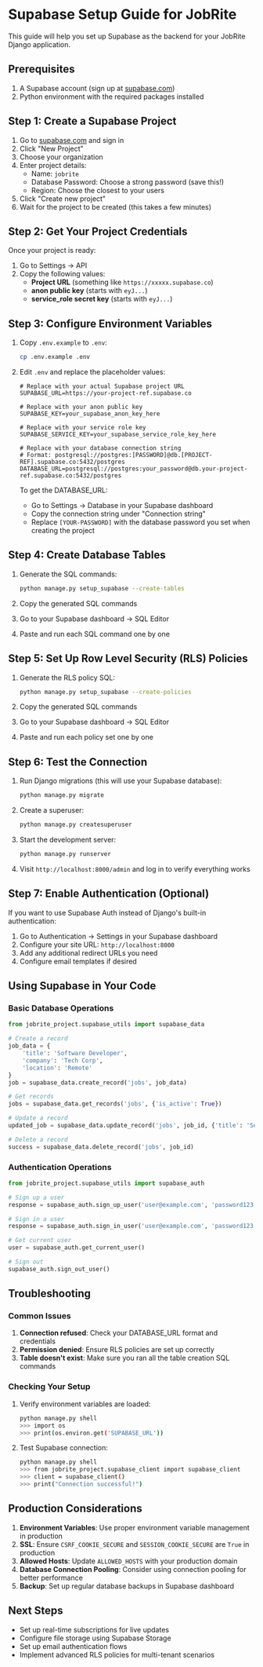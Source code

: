 # Supabase Setup Guide for JobRite

This guide will help you set up Supabase as the backend for your JobRite Django application.

## Prerequisites

1. A Supabase account (sign up at [supabase.com](https://supabase.com))
2. Python environment with the required packages installed

## Step 1: Create a Supabase Project

1. Go to [supabase.com](https://supabase.com) and sign in
2. Click "New Project"
3. Choose your organization
4. Enter project details:
   - Name: `jobrite`
   - Database Password: Choose a strong password (save this!)
   - Region: Choose the closest to your users
5. Click "Create new project"
6. Wait for the project to be created (this takes a few minutes)

## Step 2: Get Your Project Credentials

Once your project is ready:

1. Go to Settings → API
2. Copy the following values:
   - **Project URL** (something like `https://xxxxx.supabase.co`)
   - **anon public key** (starts with `eyJ...`)
   - **service_role secret key** (starts with `eyJ...`)

## Step 3: Configure Environment Variables

1. Copy `.env.example` to `.env`:
   ```bash
   cp .env.example .env
   ```

2. Edit `.env` and replace the placeholder values:
   ```env
   # Replace with your actual Supabase project URL
   SUPABASE_URL=https://your-project-ref.supabase.co
   
   # Replace with your anon public key
   SUPABASE_KEY=your_supabase_anon_key_here
   
   # Replace with your service role key
   SUPABASE_SERVICE_KEY=your_supabase_service_role_key_here
   
   # Replace with your database connection string
   # Format: postgresql://postgres:[PASSWORD]@db.[PROJECT-REF].supabase.co:5432/postgres
   DATABASE_URL=postgresql://postgres:your_password@db.your-project-ref.supabase.co:5432/postgres
   ```

   To get the DATABASE_URL:
   - Go to Settings → Database in your Supabase dashboard
   - Copy the connection string under "Connection string"
   - Replace `[YOUR-PASSWORD]` with the database password you set when creating the project

## Step 4: Create Database Tables

1. Generate the SQL commands:
   ```bash
   python manage.py setup_supabase --create-tables
   ```

2. Copy the generated SQL commands
3. Go to your Supabase dashboard → SQL Editor
4. Paste and run each SQL command one by one

## Step 5: Set Up Row Level Security (RLS) Policies

1. Generate the RLS policy SQL:
   ```bash
   python manage.py setup_supabase --create-policies
   ```

2. Copy the generated SQL commands
3. Go to your Supabase dashboard → SQL Editor
4. Paste and run each policy set one by one

## Step 6: Test the Connection

1. Run Django migrations (this will use your Supabase database):
   ```bash
   python manage.py migrate
   ```

2. Create a superuser:
   ```bash
   python manage.py createsuperuser
   ```

3. Start the development server:
   ```bash
   python manage.py runserver
   ```

4. Visit `http://localhost:8000/admin` and log in to verify everything works

## Step 7: Enable Authentication (Optional)

If you want to use Supabase Auth instead of Django's built-in authentication:

1. Go to Authentication → Settings in your Supabase dashboard
2. Configure your site URL: `http://localhost:8000`
3. Add any additional redirect URLs you need
4. Configure email templates if desired

## Using Supabase in Your Code

### Basic Database Operations

```python
from jobrite_project.supabase_utils import supabase_data

# Create a record
job_data = {
    'title': 'Software Developer',
    'company': 'Tech Corp',
    'location': 'Remote'
}
job = supabase_data.create_record('jobs', job_data)

# Get records
jobs = supabase_data.get_records('jobs', {'is_active': True})

# Update a record
updated_job = supabase_data.update_record('jobs', job_id, {'title': 'Senior Software Developer'})

# Delete a record
success = supabase_data.delete_record('jobs', job_id)
```

### Authentication Operations

```python
from jobrite_project.supabase_utils import supabase_auth

# Sign up a user
response = supabase_auth.sign_up_user('user@example.com', 'password123')

# Sign in a user
response = supabase_auth.sign_in_user('user@example.com', 'password123')

# Get current user
user = supabase_auth.get_current_user()

# Sign out
supabase_auth.sign_out_user()
```

## Troubleshooting

### Common Issues

1. **Connection refused**: Check your DATABASE_URL format and credentials
2. **Permission denied**: Ensure RLS policies are set up correctly
3. **Table doesn't exist**: Make sure you ran all the table creation SQL commands

### Checking Your Setup

1. Verify environment variables are loaded:
   ```bash
   python manage.py shell
   >>> import os
   >>> print(os.environ.get('SUPABASE_URL'))
   ```

2. Test Supabase connection:
   ```bash
   python manage.py shell
   >>> from jobrite_project.supabase_client import supabase_client
   >>> client = supabase_client()
   >>> print("Connection successful!")
   ```

## Production Considerations

1. **Environment Variables**: Use proper environment variable management in production
2. **SSL**: Ensure `CSRF_COOKIE_SECURE` and `SESSION_COOKIE_SECURE` are `True` in production
3. **Allowed Hosts**: Update `ALLOWED_HOSTS` with your production domain
4. **Database Connection Pooling**: Consider using connection pooling for better performance
5. **Backup**: Set up regular database backups in Supabase dashboard

## Next Steps

- Set up real-time subscriptions for live updates
- Configure file storage using Supabase Storage
- Set up email authentication flows
- Implement advanced RLS policies for multi-tenant scenarios
